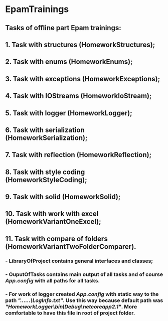 # EpamTrainings
## Tasks of offline part Epam trainings:
## 1. Task with structures (HomeworkStructures);
## 2. Task with enums (HomeworkEnums);
## 3. Task with exceptions (HomeworkExceptions);
## 4. Task with IOStreams (HomeworkIoStream);
## 5. Task with logger (HomeworkLogger);
## 6. Task with serialization (HomeworkSerialization);
## 7. Task with reflection (HomeworkReflection);
## 8. Task with style coding (HomeworkStyleCoding);
## 9. Task with solid (HomeworkSolid);
## 10. Task with work with excel (HomeworkVariantOneExcel);
## 11. Task with compare of folders (HomeworkVariantTwoFolderComparer).
### - LibraryOfProject contains general interfaces and classes;
### - OuputOfTasks contains main output of all tasks and of course *App.config* with all paths for all tasks.
### - For work of logger created *App.config* with static way to the path *"..\..\..\LogInfo.txt"*. Use this way because default path was *"HomeworkLogger\bin\Debug\netcoreapp2.1\"*. More comfortable to have this file in root of project folder. 
